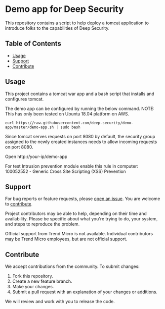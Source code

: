 # Demo app for Deep Security

This repository contains a script to help deploy a tomcat application to introduce folks to the capabilities of Deep Security.

## Table of Contents

* [Usage](#usage)
* [Support](#support)
* [Contribute](#contribute)

## Usage

This project contains a tomcat war app and a bash script that installs and configures tomcat.

The demo app can be configured by running the below command.
NOTE: This has only been tested on Ubuntu 18.04 platform on AWS.

```
curl https://raw.githubusercontent.com/deep-security/demo-app/master/demo-app.sh | sudo bash
```

Since tomcat serves requests on port 8080 by default, the security group assigned to the newly created instances needs to allow incoming requests on port 8080.

Open http://your-ip/demo-app

For test Intrusion prevention module enable this rule in computer: 100052552 - Generic Cross Site Scripting (XSS) Prevention

## Support

For bug reports or feature requests, please [open an issue](../issues). You are welcome to [contribute](#contribute).

Project contributors may be able to help, depending on their time and availability. Please be specific about what you're trying to do, your system, and steps to reproduce the problem.

Official support from Trend Micro is not available. Individual contributors may be Trend Micro employees, but are not official support.

## Contribute

We accept contributions from the community. To submit changes:

1. Fork this repository.
2. Create a new feature branch.
3. Make your changes.
4. Submit a pull request with an explanation of your changes or additions.

We will review and work with you to release the code.
